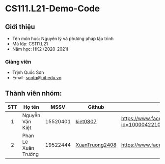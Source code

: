# CS111.L21-Demo-Code


## Giới thiệu

- Tên môn học: Nguyên lý và phương pháp lập trình
- Mã lớp: CS111.L21
- Năm học: HK2 (2020-2021)

### Giảng viên
- Trịnh Quốc Sơn
- Email: sontq@uit.edu.vn

## Thành viên nhóm:

| STT | Họ tên              | MSSV     | Github                                              | Facebook                                                |
| :-: | ------------------- | -------- | --------------------------------------------------- | ------------------------------------------------------- |
|  1  | Nguyễn Văn Kiệt     | 15520401 | [kiet0807](https://github.com/kiet0807)             | https://www.facebook.com/profile.php?id=100004221012815 |
|  2  | Phan Lê Xuân Trường | 19522444 | [XuanTruong2408](https://github.com/XuanTruong2408) | https://www.facebook.com/ConCaCon2408                   |

